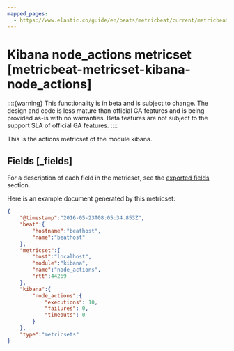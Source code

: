 ```yaml
---
mapped_pages:
  - https://www.elastic.co/guide/en/beats/metricbeat/current/metricbeat-metricset-kibana-node_actions.html
---
```


<!-- This file is generated! See scripts/mage/docs_collector.go -->

# Kibana node_actions metricset [metricbeat-metricset-kibana-node_actions]

::::{warning}
This functionality is in beta and is subject to change. The design and code is less mature than official GA features and is being provided as-is with no warranties. Beta features are not subject to the support SLA of official GA features.
::::


This is the actions metricset of the module kibana.

## Fields [_fields]

For a description of each field in the metricset, see the [exported fields](/reference/metricbeat/exported-fields-kibana.md) section.

Here is an example document generated by this metricset:

```json
{
    "@timestamp":"2016-05-23T08:05:34.853Z",
    "beat":{
        "hostname":"beathost",
        "name":"beathost"
    },
    "metricset":{
        "host":"localhost",
        "module":"kibana",
        "name":"node_actions",
        "rtt":44269
    },
    "kibana":{
        "node_actions":{
            "executions": 10,
            "failures": 0,
            "timeouts": 0
        }
    },
    "type":"metricsets"
}
```
